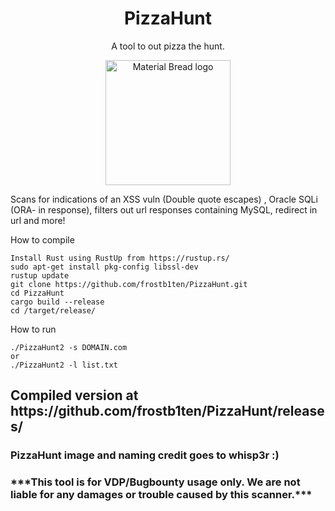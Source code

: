 <h1 align="center">PizzaHunt</h1> <p align="center">A tool to out pizza the hunt.</p>

<p align="center">
  <img width="200" src="https://user-images.githubusercontent.com/68353531/158382636-dc504b50-c738-495d-9292-147706085005.png" alt="Material Bread logo">

  
</p>

Scans for indications of an XSS vuln (Double quote escapes) , Oracle SQLi (ORA- in response), filters out url responses containing MySQL, redirect in url and more!

How to compile
```
Install Rust using RustUp from https://rustup.rs/
sudo apt-get install pkg-config libssl-dev
rustup update
git clone https://github.com/frostb1ten/PizzaHunt.git
cd PizzaHunt
cargo build --release
cd /target/release/
```

How to run
```
./PizzaHunt2 -s DOMAIN.com
or
./PizzaHunt2 -l list.txt
```

<h2>Compiled version at https://github.com/frostb1ten/PizzaHunt/releases/</h2>


<h3>PizzaHunt image and naming credit goes to whisp3r :)</h3>
<h3>***This tool is for VDP/Bugbounty usage only. We are not liable for any damages or trouble caused by this scanner.***</h3>

